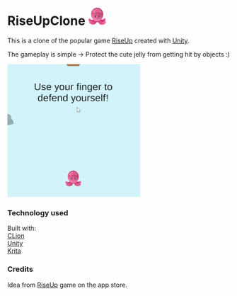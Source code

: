 # RiseUpClone <img src="https://github.com/AndreasRoither/RiseUpClone/blob/master/jelly.png" alt="cute jelly" width="40" height="40">

This is a clone of the popular game [RiseUp](https://play.google.com/store/apps/details?id=com.riseup.game&hl=en) created with [Unity](https://unity.com/).

The gameplay is simple -> Protect the cute jelly from getting hit by objects :)

<img src="https://github.com/AndreasRoither/RiseUpClone/blob/master/gameplay.gif" alt="cute jelly gameplay" width="300" height="300">

### Technology used
Built with:  
[CLion](https://www.jetbrains.com/rider/)  
[Unity](https://unity.com/)  
[Krita](https://krita.org/en/)  

### Credits
Idea from [RiseUp](https://play.google.com/store/apps/details?id=com.riseup.game&hl=en) game on the app store.
